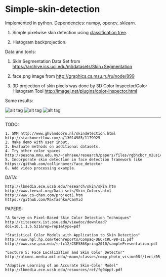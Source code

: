 # Simple-skin-detection

Implemented in python. Dependencies: numpy, opencv, sklearn.

1. Simple pixelwise skin detection using [classification tree](http://scikit-learn.org/stable/modules/generated/sklearn.tree.DecisionTreeClassifier.html).

2. Histogram backprojection.

Data and tools:

1. Skin Segmentation Data Set from https://archive.ics.uci.edu/ml/datasets/Skin+Segmentation

2. face.png image from http://graphics.cs.msu.ru/ru/node/899

3. 3D projection of skin pixels was done by 3D Color Inspector/Color Histogram Tool http://imagej.net/plugins/color-inspector.html 

Some results:

![alt tag](https://github.com/mrgloom/Simple-skin-detection/blob/master/face.png)
![alt tag](https://github.com/mrgloom/Simple-skin-detection/blob/master/results/result_RGB.png) 
![alt tag](https://github.com/mrgloom/Simple-skin-detection/blob/master/results/result_HSV.png)


----------------------------------------------------------------------------------------------------------------------
TODO:
~~~
1. GMM http://www.ghvandoorn.nl/skindetection.html http://stackoverflow.com/a/13014985/1179925
2. Make demo with user input.
3. Evaluate methods on additional datasets.
4. Try other color spaces http://pesona.mmu.edu.my/~johnsee/research/papers/files/rgbhcbcr_m2usic06.pdf
5. Incorporate skin detection in face detection framework like https://github.com/collinhover/face_detector
6. Add video processing example.

~~~


DATA:
~~~
http://lbmedia.ece.ucsb.edu/research/skin/skin.htm
http://www.feeval.org/Data-sets/Skin_Colors.html
http://www.cs-chan.com/project1.htm
https://github.com/Maxfashko/CamVid
~~~

PAPERS:
~~~
"A Survey on Pixel-Based Skin Color Detection Techniques"
http://citeseerx.ist.psu.edu/viewdoc/download?doi=10.1.1.5.521&rep=rep1&type=pdf

"Statistical Color Models with Application to Skin Detection"
http://www.hpl.hp.com/techreports/Compaq-DEC/CRL-98-11.pdf
http://www.cse.psu.edu/~rtc12/CSE586Spring2010/samplePresentation.pdf

"Lecture 5: Face Localization and Skin Color Detector"
http://alumni.media.mit.edu/~maov/classes/comp_photo_vision08f/lect/05_skin_detection.pdf

"Adaptive Learning of an Accurate Skin-Color Model"
http://lbmedia.ece.ucsb.edu/resources/ref/fg04ppt.pdf
~~~
